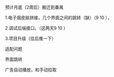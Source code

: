 预计月底（2周后）搬迁到番禺

1.电子烟皮肤拼接，几个界面之间的跳转（缺）（9 10 ），

2.调试后端接口。（这两天9 10 ）

3.项目升级（往后推一下）

适配问题

界面跳转

广告自动播放，和手动拉取



